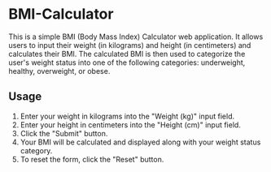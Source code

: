 # BMI-Calculator
<p>This is a simple BMI (Body Mass Index) Calculator web application. It allows users to input their weight (in kilograms) and height (in centimeters) and calculates their BMI. The calculated BMI is then used to categorize the user's weight status into one of the following categories: underweight, healthy, overweight, or obese.</p>

<h2>Usage</h2>
<ol>
<li>Enter your weight in kilograms into the "Weight (kg)" input field.</li>
<li>Enter your height in centimeters into the "Height (cm)" input field.</li>
<li>Click the "Submit" button.</li>
<li>Your BMI will be calculated and displayed along with your weight status category.</li>
<li>To reset the form, click the "Reset" button.</li>
</ol>
